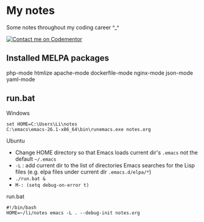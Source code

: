 # My notes
Some notes throughout my coding career ^_^

[![Contact me on Codementor](https://www.codementor.io/m-badges/levonlee/im-a-cm-b.svg)](https://www.codementor.io/@levonlee?refer=badge)


## Installed MELPA packages
php-mode htmlize apache-mode dockerfile-mode nginx-mode json-mode yaml-mode

## run.bat

Windows
```
set HOME=C:\Users\Li\notes
C:\emacs\emacs-26.1-x86_64\bin\runemacs.exe notes.org
```

Ubuntu
- Change HOME directory so that Emacs loads current dir's `.emacs` not the default `~/.emacs`
- `-L` : add current dir to the list of directories Emacs searches for the Lisp files (e.g. elpa files under current dir `.emacs.d/elpa/*`)
- `./run.bat &`
- `M-: (setq debug-on-error t)`

run.bat
```
#!/bin/bash
HOME=~/li/notes emacs -L . --debug-init notes.org
```
